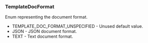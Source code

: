 ### TemplateDocFormat
Enum representing the document format.

- TEMPLATE_DOC_FORMAT_UNSPECIFIED - Unused default value.
- JSON - JSON document format.
- TEXT - Text document format.

